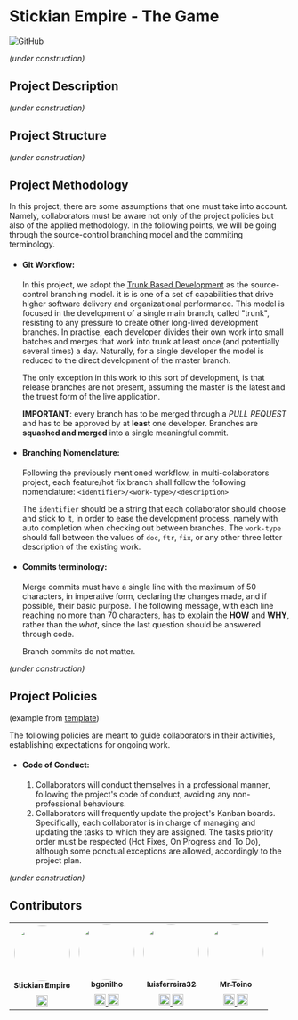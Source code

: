 # Stickian Empire - The Game

![GitHub](https://img.shields.io/github/license/stickianempire/stickian)


*(under construction)*
## Project Description
*(under construction)*
## Project Structure
*(under construction)*

## Project Methodology
In this project, there are some assumptions that one must take into account. Namely, collaborators must be aware not only of the project policies but also of the applied methodology. In the following points, we will be going through the source-control branching model and the commiting terminology.
  
- #### Git Workflow:
  In this project, we adopt the [Trunk Based Development](https://trunkbaseddevelopment.com/) as the source-control branching model. it is is one of a set of capabilities that drive higher software delivery and organizational performance. This model is focused in the development of a single main branch, called "trunk", resisting to any pressure to create other long-lived development branches. In practise, each developer divides their own work into small batches and merges that work into trunk at least once (and potentially several times) a day. Naturally, for a single developer the model is reduced to the direct development of the master branch.
  
  The only exception in this work to this sort of development, is that release branches are not present, assuming the master is the latest and the truest form of the live application.

  **IMPORTANT**: every branch has to be merged through a *PULL REQUEST* and has to be approved by at **least** one developer. Branches are **squashed and merged** into a single meaningful commit.

- #### Branching Nomenclature:
  Following the previously mentioned workflow, in multi-colaborators project, each feature/hot fix branch shall follow the following nomenclature:
  `<identifier>/<work-type>/<description>`

  The `identifier` should be a string that each collaborator should choose and stick to it, in order to ease the development process, namely with auto completion when checking out between branches. The `work-type` should fall between the values of `doc`, `ftr`, `fix`, or any other three letter description of the existing work.

- #### Commits terminology:
  Merge commits must have a single line with the maximum of 50 characters, in imperative form, declaring the changes made, and if possible, their basic purpose. The following message, with each line reaching no more than 70 characters, has to explain the **HOW** and **WHY**, rather than the *what*, since the last question should be answered through code.

  Branch commits do not matter.

*(under construction)*

## Project Policies
(example from [template](https://betterscientificsoftware.github.io/A-Team-Tools/TeamPoliciesTemplate.html))

The following policies are meant to guide collaborators in their activities, establishing expectations for ongoing work.

- #### Code of Conduct:
    1. Collaborators will conduct themselves in a professional manner, following the project's code of conduct, 
       avoiding any non-professional behaviours.
    2. Collaborators will frequently update the project's Kanban boards. Specifically, each collaborator is in charge 
       of managing and updating the tasks to which they are assigned. The tasks priority order must be respected (Hot 
       Fixes, On Progress and To Do), although some ponctual exceptions are allowed, accordingly to the project plan.

*(under construction)*

## Contributors

<table>
  <tbody>
    <tr>
      <td align="center">
        <a href="https://github.com/stickianempire">
          <img src="https://github.com/stickianempire.png" width="100px;" style="border-radius:100%"/>
          <br/><sub><b>Stickian Empire</b></sub><br/>
        </a>
        <a href="mailto: stickianempire@gmail.com" title="Mail">
        <img src="https://cdn.jsdelivr.net/gh/dmhendricks/signature-social-icons/icons/round-flat-filled/50px/mail.png" width="20" style="margin-top:10px"/>
        </a>
      </td>
      <td align="center">
        <a href="https://github.com/bgonilho">
          <img src="https://github.com/bgonilho.png" width="100px;" style="border-radius:100%"/>
          <br /><sub><b>bgonilho</b></sub><br />
        </a>
        <a href="https://www.linkedin.com/in/bernardogonilho/" title="LinkedIn">
        <img src="https://cdn.jsdelivr.net/gh/dmhendricks/signature-social-icons/icons/round-flat-filled/50px/linkedin.png" width="20" style="margin-top:10px"/>
        </a>
        <a href="https://discord.com/users/318488333233946624" title="Discord">
        <img src="https://cdn.jsdelivr.net/gh/dmhendricks/signature-social-icons/icons/round-flat-filled/50px/discord.png" width="20" style="margin-top:10px"/>
        </a>
      </td>
      <td align="center">
        <a href="https://github.com/luisferreira32">
          <img src="https://github.com/luisferreira32.png" width="100px" style="border-radius:100%"/>
          <br /><sub><b>luisferreira32</b></sub><br />
        </a>
        <a href="https://www.linkedin.com/in/lu%C3%ADs-morgado-ferreira-90a558142/" title="LinkedIn">
        <img src="https://cdn.jsdelivr.net/gh/dmhendricks/signature-social-icons/icons/round-flat-filled/50px/linkedin.png" width="20" style="margin-top:10px"/>
        </a>
        <a href="https://discord.com/users/279263718486048768" title="Discord">
        <img src="https://cdn.jsdelivr.net/gh/dmhendricks/signature-social-icons/icons/round-flat-filled/50px/discord.png" width="20" style="margin-top:10px"/>
        </a>
      </td>
      <td align="center">
        <a href="https://github.com/MrToino">
          <img src="https://github.com/MrToino.png" width="100px;" style="border-radius:100%"/>
          <br /><sub><b>Mr Toino</b></sub><br />
        </a>
        <a href="https://www.linkedin.com/in/ant%C3%B3nio-medeiros-fernandes/" title="LinkedIn">
        <img src="https://cdn.jsdelivr.net/gh/dmhendricks/signature-social-icons/icons/round-flat-filled/50px/linkedin.png" width="20" style="margin-top:10px"/>
        </a>
        <a href="https://discord.com/users/318061313374814219" title="Discord">
        <img src="https://cdn.jsdelivr.net/gh/dmhendricks/signature-social-icons/icons/round-flat-filled/50px/discord.png" width="20" style="margin-top:10px"/>
        </a>
      </td>
    </tr>
  </tbody>
</table>

